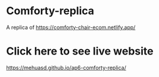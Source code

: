 # Comforty-replica  
A replica of https://comforty-chair-ecom.netlify.app/
# Click here to see live website 
https://mehuasd.github.io/ap6-comforty-replica/
